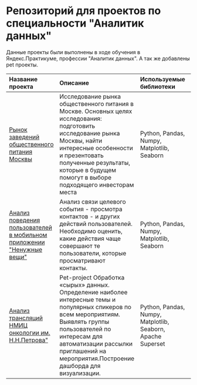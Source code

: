 
# Репозиторий для проектов по специальности "Аналитик данных"

Данные проекты были выполнены в ходе обучения в Яндекс.Практикуме, профессии "Аналитик данных". 
А так же добавлены pet проекты. 

| Название проекта | Описание                                                                                                                                                                                                                                                      | Используемые библиотеки                                     | Статус пректа | 
| :---------------------- |:--------------------------------------------------------------------------------------------------------------------------------------------------------------------------------------------------------------------------------------------------------------|:------------------------------------------------------------|:---------------------- |
| [Рынок заведений общественного питания Москвы](https://github.com/nikitaaromanovv/da_study_practicum/tree/main/food-market-analysis) | Исследование рынка общественного питания в Москве. Основных целях исследования: подготовить исследование рынка Москвы, найти интересные особенности и презентовать полученные результаты, которые в будущем помогут в выборе подходящего инвесторам места     | Python, Pandas, Numpy, Matplotlib, Seaborn                  | Проект закончен |
| [Анализ поведения пользователей в мобильном приложении "Ненужные вещи"](https://github.com/nikitaaromanovv/da_study_practicum/tree/main/mobile-app-analysis) | Анализ связи целевого события - просмотра контактов - и других действий пользователей.  Необходимо оценить, какие действия чаще совершают  те пользователи, которые просматривают контакты.                                                                   | Python, Pandas, Numpy, Matplotlib, Seaborn                  |  Проект закончен |
| [Анализ трансляций НМИЦ онкологии им. Н.Н.Петрова"](https://github.com/nikitaaromanovv/da_study_practicum/tree/main/Analysis-broadcasts-NMRC-N.N.Petrova) | Pet-project Обработка «сырых» данных. Определение наиболее интересные темы и популярных спикеров по всем мероприятиям. Выявлять группы пользователей по интересам для автоматизации рассылки приглашений на мероприятия.Построение дашборда для визуализации. | Python, Pandas, Numpy, Matplotlib, Seaborn, Apache Superset |  Проект закончен |
